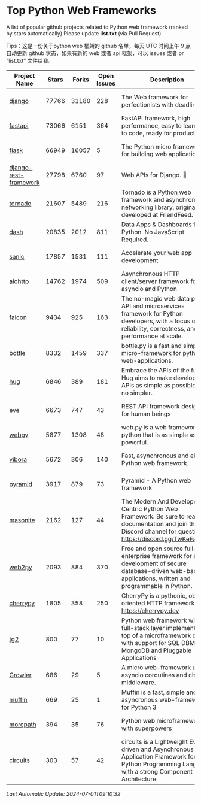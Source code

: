 # Top Python Web Frameworks
A list of popular github projects related to Python web framework (ranked by stars automatically)
Please update **list.txt** (via Pull Request)

Tips：这是一份关于python web 框架的 github 名单，每天 UTC 时间上午 9 点自动更新 github 状态，如果有新的 web 或者 api 框架，可以 issues 或者 pr “list.txt” 文件给我。

| Project Name | Stars | Forks | Open Issues | Description | Last Commit |
| ------------ | ----- | ----- | ----------- | ----------- | ----------- |
| [django](https://github.com/django/django) | 77766 | 31180 | 228 | The Web framework for perfectionists with deadlines. | 2024-06-28 13:21:21 |
| [fastapi](https://github.com/tiangolo/fastapi) | 73066 | 6151 | 364 | FastAPI framework, high performance, easy to learn, fast to code, ready for production | 2024-06-28 14:58:12 |
| [flask](https://github.com/pallets/flask) | 66949 | 16057 | 5 | The Python micro framework for building web applications. | 2024-06-07 19:04:18 |
| [django-rest-framework](https://github.com/encode/django-rest-framework) | 27798 | 6760 | 97 | Web APIs for Django. 🎸 | 2024-06-29 07:48:31 |
| [tornado](https://github.com/tornadoweb/tornado) | 21607 | 5489 | 216 | Tornado is a Python web framework and asynchronous networking library, originally developed at FriendFeed. | 2024-06-29 18:25:30 |
| [dash](https://github.com/plotly/dash) | 20835 | 2012 | 811 | Data Apps & Dashboards for Python. No JavaScript Required. | 2024-06-25 16:00:32 |
| [sanic](https://github.com/sanic-org/sanic) | 17857 | 1531 | 111 |  Accelerate your web app development  | Build fast. Run fast. | 2024-06-30 12:26:47 |
| [aiohttp](https://github.com/aio-libs/aiohttp) | 14762 | 1974 | 509 | Asynchronous HTTP client/server framework for asyncio and Python | 2024-06-25 10:39:14 |
| [falcon](https://github.com/falconry/falcon) | 9434 | 925 | 163 | The no-magic web data plane API and microservices framework for Python developers, with a focus on reliability, correctness, and performance at scale. | 2024-06-30 12:58:23 |
| [bottle](https://github.com/bottlepy/bottle) | 8332 | 1459 | 337 | bottle.py is a fast and simple micro-framework for python web-applications. | 2024-01-03 22:31:48 |
| [hug](https://github.com/hugapi/hug) | 6846 | 389 | 181 | Embrace the APIs of the future. Hug aims to make developing APIs as simple as possible, but no simpler. | 2023-06-30 13:14:01 |
| [eve](https://github.com/pyeve/eve) | 6673 | 747 | 43 | REST API framework designed for human beings | 2023-07-10 07:05:49 |
| [webpy](https://github.com/webpy/webpy) | 5877 | 1308 | 48 | web.py is a web framework for python that is as simple as it is powerful.  | 2024-04-30 12:34:33 |
| [vibora](https://github.com/vibora-io/vibora) | 5672 | 306 | 140 | Fast, asynchronous and elegant Python web framework. | 2019-02-11 10:54:12 |
| [pyramid](https://github.com/Pylons/pyramid) | 3917 | 879 | 73 | Pyramid - A Python web framework | 2024-06-10 16:09:42 |
| [masonite](https://github.com/MasoniteFramework/masonite) | 2162 | 127 | 44 | The Modern And Developer Centric Python Web Framework. Be sure to read the documentation and join the Discord channel for questions: https://discord.gg/TwKeFahmPZ | 2024-06-22 02:30:14 |
| [web2py](https://github.com/web2py/web2py) | 2093 | 884 | 370 | Free and open source full-stack enterprise framework for agile development of secure database-driven web-based applications, written and programmable in Python. | 2024-05-18 06:26:01 |
| [cherrypy](https://github.com/cherrypy/cherrypy) | 1805 | 358 | 250 | CherryPy is a pythonic, object-oriented HTTP framework.      https://cherrypy.dev | 2024-06-14 15:21:15 |
| [tg2](https://github.com/TurboGears/tg2) | 800 | 77 | 10 | Python web framework with full-stack layer implemented on top of a microframework core with support for SQL DBMS, MongoDB and Pluggable Applications | 2024-03-25 21:31:11 |
| [Growler](https://github.com/pyGrowler/Growler) | 686 | 29 | 5 | A micro web-framework using asyncio coroutines and chained middleware. | 2020-03-08 07:51:41 |
| [muffin](https://github.com/klen/muffin) | 669 | 25 | 1 | Muffin is a fast, simple and asyncronous web-framework for Python 3 | 2024-05-28 09:15:01 |
| [morepath](https://github.com/morepath/morepath) | 394 | 35 | 76 | Python web microframework with superpowers | 2022-05-29 18:09:39 |
| [circuits](https://github.com/circuits/circuits) | 303 | 57 | 42 | circuits is a Lightweight Event driven and Asynchronous Application Framework for the Python Programming Language with a strong Component Architecture. | 2024-04-03 22:38:28 |

*Last Automatic Update: 2024-07-01T09:10:32*